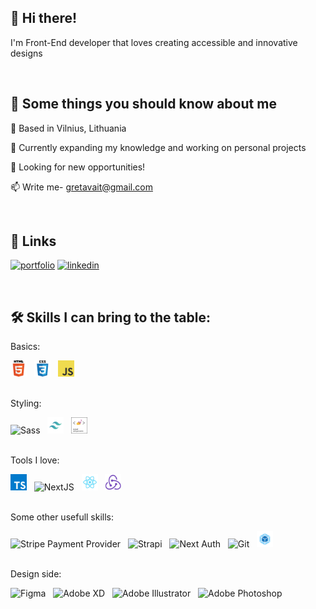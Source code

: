 ## 👋 Hi there!

I'm Front-End developer that loves creating accessible and innovative designs

<br>

## 🥸 Some things you should know about me

🌆 Based in Vilnius, Lithuania

🌱 Currently expanding my knowledge and working on personal projects

🤝 Looking for new opportunities!

📫 Write me- gretavait@gmail.com

<br>

## 🔗 Links

[![portfolio](https://img.shields.io/badge/my_portfolio-000?style=for-the-badge&logo=ko-fi&logoColor=white)](https://greta-dev.vercel.app)
[![linkedin](https://img.shields.io/badge/linkedin-0A66C2?style=for-the-badge&logo=linkedin&logoColor=white)](https://www.linkedin.com/in/gvaitiekunaite)

<br>

## 🛠️ Skills I can bring to the table:

<div align="left">
  <div>
    <p>Basics:</p>
    <img alt="HTML5" title="HTML5" width="26px" src="https://raw.githubusercontent.com/github/explore/80688e429a7d4ef2fca1e82350fe8e3517d3494d/topics/html/html.png" />
    &nbsp;
    <img alt="CSS3" title="CSS3" width="26px" src="https://raw.githubusercontent.com/github/explore/80688e429a7d4ef2fca1e82350fe8e3517d3494d/topics/css/css.png" />
    &nbsp;
    <img alt="JavaScript" title="JavaScript" width="26px" src="https://raw.githubusercontent.com/github/explore/80688e429a7d4ef2fca1e82350fe8e3517d3494d/topics/javascript/javascript.png" />
  </div>

  <br>

  <div>
    <p>Styling:</p>
    <img alt="Sass" title="Sass" width="26px" src="https://d2eip9sf3oo6c2.cloudfront.net/tags/images/000/001/057/thumb/scsslogo.png" />
    &nbsp;
    <img alt="Tailwind" title="Tailwind" width="26px" src="https://raw.githubusercontent.com/github/explore/80688e429a7d4ef2fca1e82350fe8e3517d3494d/topics/tailwind/tailwind.png" />
    &nbsp;
    <img alt="Styled Components" title="Styled Components" width="26px" src="https://raw.githubusercontent.com/github/explore/80688e429a7d4ef2fca1e82350fe8e3517d3494d/topics/styled-components/styled-components.png" />
  </div>

  <br>

  <div>
    <p>Tools I love:</p>
    <img alt="Typescript" title="Typescript" width="26px" src="https://raw.githubusercontent.com/github/explore/80688e429a7d4ef2fca1e82350fe8e3517d3494d/topics/typescript/typescript.png" />
    &nbsp;
    <img alt="NextJS" title="NextJS" width="26px" src="https://cdn.worldvectorlogo.com/logos/nextjs-2.svg" />
    &nbsp;
    <img alt="React" title="React" width="26px" src="https://raw.githubusercontent.com/github/explore/80688e429a7d4ef2fca1e82350fe8e3517d3494d/topics/react/react.png" />
    &nbsp;
    <img alt="Redux" title="Redux" width="26px" src="https://raw.githubusercontent.com/github/explore/80688e429a7d4ef2fca1e82350fe8e3517d3494d/topics/redux/redux.png" />
  </div>

  <br>

  <div>
    <p>Some other usefull skills:</p>
    <img alt="Stripe Payment Provider" title="Stripe Payment Provider" width="26px" src="https://avatars.githubusercontent.com/u/856813?s=200&v=4" />
    &nbsp;
    <img alt="Strapi" title="Strapi" width="26px" src="https://avatars.githubusercontent.com/u/19872173?s=48&v=4" />
    &nbsp;
    <img alt="Next Auth" title="Next Auth" width="26px" src="https://avatars.githubusercontent.com/u/67470890?s=48&v=4" />
    &nbsp;
    <img alt="Git" title="Git" width="26px" src="https://upload.wikimedia.org/wikipedia/commons/thumb/3/3f/Git_icon.svg/146px-Git_icon.svg.png" />
    &nbsp;
    <img alt="Webpack" title="Webpack" width="26px" src="https://raw.githubusercontent.com/github/explore/80688e429a7d4ef2fca1e82350fe8e3517d3494d/topics/webpack/webpack.png" />
  </div>
</div>

<br>

<div align="left">
  <div>
    <p>Design side:</p>
    <img alt="Figma" title="Figma" width="26px" src="https://miro.medium.com/max/838/0*UTBrDcrJ6SbePBzR" />
    &nbsp;
    <img alt="Adobe XD" title="Adobe XD" width="26px" src="https://upload.wikimedia.org/wikipedia/commons/thumb/c/c2/Adobe_XD_CC_icon.svg/768px-Adobe_XD_CC_icon.svg.png" />
    &nbsp;
    <img alt="Adobe Illustrator" title="Adobe Illustrator" width="26px" src="https://upload.wikimedia.org/wikipedia/commons/thumb/f/fb/Adobe_Illustrator_CC_icon.svg/1024px-Adobe_Illustrator_CC_icon.svg.png" />
    &nbsp;
    <img alt="Adobe Photoshop" title="Adobe Photoshop" width="26px" src="https://upload.wikimedia.org/wikipedia/commons/thumb/a/af/Adobe_Photoshop_Mobile_icon.svg/750px-Adobe_Photoshop_Mobile_icon.svg.png" />
  </div>
</div>

